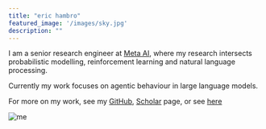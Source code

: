 ```yaml
---
title: "eric hambro"
featured_image: '/images/sky.jpg'
description: ""
---
```


I am a senior research engineer at [Meta AI](https://ai.facebook.com/), where my research intersects probabilistic modelling, reinforcement learning and natural language processing.


Currently my work focuses on agentic behaviour in large language models. 

For more on my work, see my [GitHub](https://github.com/cdmatters/), [Scholar](https://scholar.google.com/citations?user=ehquBPIAAAAJ&hl=en&oi=ao) page, or see [here](./vitae/)

![me](/images/eric.JPG)